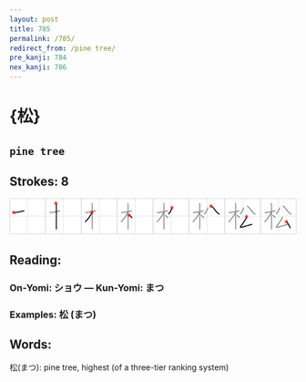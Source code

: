 ```yaml
---
layout: post
title: 785
permalink: /785/
redirect_from: /pine tree/
pre_kanji: 784
nex_kanji: 786
---
```


# {松}

## `pine tree`

## Strokes: 8

<div class="stroke"><img src="../images/E69DBE.png" /></div>

## Reading:

### On-Yomi: ショウ &mdash; Kun-Yomi: まつ

### Examples: 松 (まつ)

## Words:

松(まつ): pine tree, highest (of a three-tier ranking system)
